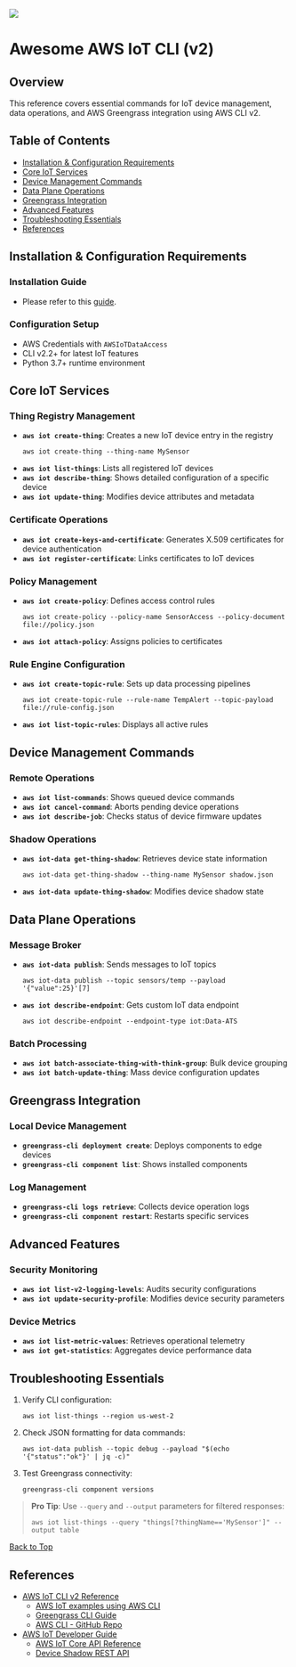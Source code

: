 [![](https://img.shields.io/badge/Contribute-Welcome-green)](#)

# Awesome AWS IoT CLI (v2)

## Overview

This reference covers essential commands for IoT device management, data operations, and AWS Greengrass integration using AWS CLI v2.

## Table of Contents
- [Installation & Configuration Requirements](#installation--configuration-requirements)
- [Core IoT Services](#core-iot-services)
- [Device Management Commands](#device-management-commands)
- [Data Plane Operations](#data-plane-operations)
- [Greengrass Integration](#greengrass-integration)
- [Advanced Features](#advanced-features)
- [Troubleshooting Essentials](#troubleshooting-essentials)
- [References](#references)

## Installation & Configuration Requirements
### Installation Guide
- Please refer to this [guide](https://docs.aws.amazon.com/cli/latest/userguide/cli-chap-getting-started.html).

### Configuration Setup
- AWS Credentials with `AWSIoTDataAccess`
- CLI v2.2+ for latest IoT features
- Python 3.7+ runtime environment

## Core IoT Services

### Thing Registry Management
- **`aws iot create-thing`**: Creates a new IoT device entry in the registry  
  ```
  aws iot create-thing --thing-name MySensor
  ```
- **`aws iot list-things`**: Lists all registered IoT devices 
- **`aws iot describe-thing`**: Shows detailed configuration of a specific device  
- **`aws iot update-thing`**: Modifies device attributes and metadata

### Certificate Operations
- **`aws iot create-keys-and-certificate`**: Generates X.509 certificates for device authentication  
- **`aws iot register-certificate`**: Links certificates to IoT devices

### Policy Management
- **`aws iot create-policy`**: Defines access control rules  
  ```
  aws iot create-policy --policy-name SensorAccess --policy-document file://policy.json
  ```
- **`aws iot attach-policy`**: Assigns policies to certificates

### Rule Engine Configuration
- **`aws iot create-topic-rule`**: Sets up data processing pipelines  
  ```
  aws iot create-topic-rule --rule-name TempAlert --topic-payload file://rule-config.json
  ```
- **`aws iot list-topic-rules`**: Displays all active rules

## Device Management Commands

### Remote Operations
- **`aws iot list-commands`**: Shows queued device commands  
- **`aws iot cancel-command`**: Aborts pending device operations 
- **`aws iot describe-job`**: Checks status of device firmware updates

### Shadow Operations
- **`aws iot-data get-thing-shadow`**: Retrieves device state information  
  ```
  aws iot-data get-thing-shadow --thing-name MySensor shadow.json
  ```
- **`aws iot-data update-thing-shadow`**: Modifies device shadow state 

## Data Plane Operations

### Message Broker
- **`aws iot-data publish`**: Sends messages to IoT topics  
  ```
  aws iot-data publish --topic sensors/temp --payload '{"value":25}'[7]
  ```
- **`aws iot describe-endpoint`**: Gets custom IoT data endpoint 
  ```
  aws iot describe-endpoint --endpoint-type iot:Data-ATS
  ```

### Batch Processing
- **`aws iot batch-associate-thing-with-think-group`**: Bulk device grouping  
- **`aws iot batch-update-thing`**: Mass device configuration updates

## Greengrass Integration

### Local Device Management
- **`greengrass-cli deployment create`**: Deploys components to edge devices  
- **`greengrass-cli component list`**: Shows installed components  

### Log Management
- **`greengrass-cli logs retrieve`**: Collects device operation logs  
- **`greengrass-cli component restart`**: Restarts specific services

## Advanced Features

### Security Monitoring
- **`aws iot list-v2-logging-levels`**: Audits security configurations  
- **`aws iot update-security-profile`**: Modifies device security parameters

### Device Metrics
- **`aws iot list-metric-values`**: Retrieves operational telemetry  
- **`aws iot get-statistics`**: Aggregates device performance data

## Troubleshooting Essentials

1. Verify CLI configuration:
   ```
   aws iot list-things --region us-west-2
   ```
2. Check JSON formatting for data commands:
   ```
   aws iot-data publish --topic debug --payload "$(echo '{"status":"ok"}' | jq -c)"
   ```
3. Test Greengrass connectivity:
   ```
   greengrass-cli component versions
   ```

> **Pro Tip**: Use `--query` and `--output` parameters for filtered responses:
> ```
> aws iot list-things --query "things[?thingName=='MySensor']" --output table
> ```

[Back to Top](#table-of-contents)

## References

- [AWS IoT CLI v2 Reference](https://awscli.amazonaws.com/v2/documentation/api/latest/reference/iot/index.html)
  - [AWS IoT examples using AWS CLI](https://docs.aws.amazon.com/cli/latest/userguide/cli_iot_code_examples.html)
  - [Greengrass CLI Guide](https://docs.aws.amazon.com/greengrass/v2/developerguide/gg-cli-reference.html)
  - [AWS CLI - GitHub Repo](https://github.com/aws/aws-cli)
- [AWS IoT Developer Guide](https://docs.aws.amazon.com/iot/latest/developerguide/index.html)
  - [AWS IoT Core API Reference](https://docs.aws.amazon.com/iot/latest/apireference/index.html)
  - [Device Shadow REST API](https://docs.aws.amazon.com/iot/latest/developerguide/device-shadow-rest-api.html)
